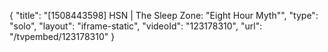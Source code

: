 {
    "title": "[1508443598] HSN | The Sleep Zone: \"Eight Hour Myth\"",
    "type": "solo",
    "layout": "iframe-static",
    "videoId": "123178310",
    "url": "\/tvpembed\/123178310"
}